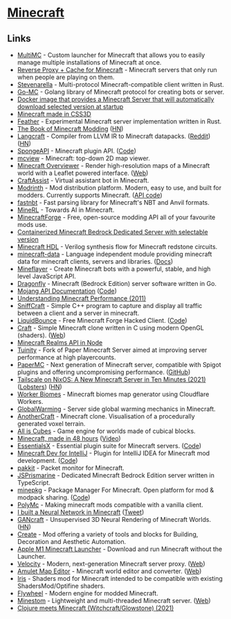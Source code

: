 # [Minecraft](https://www.minecraft.net/en-us/)

## Links

- [MultiMC](https://github.com/MultiMC/MultiMC5) - Custom launcher for Minecraft that allows you to easily manage multiple installations of Minecraft at once.
- [Reverse Proxy + Cache for Minecraft](https://github.com/benjojo/mcod) - Minecraft servers that only run when people are playing on them.
- [Stevenarella](https://github.com/iceiix/stevenarella) - Multi-protocol Minecraft-compatible client written in Rust.
- [Go-MC](https://github.com/Tnze/go-mc) - Golang library of Minecraft protocol for creating bots or server.
- [Docker image that provides a Minecraft Server that will automatically download selected version at startup](https://github.com/itzg/docker-minecraft-server)
- [Minecraft made in CSS3D](https://github.com/Calada2/Minecraft)
- [Feather](https://github.com/feather-rs/feather) - Experimental Minecraft server implementation written in Rust.
- [The Book of Minecraft Modding](https://thebookofmodding.ml/) ([HN](https://news.ycombinator.com/item?id=23723058))
- [Langcraft](https://github.com/SuperTails/langcraft) - Compiler from LLVM IR to Minecraft datapacks. ([Reddit](https://www.reddit.com/r/rust/comments/hx3we0/langcraft_the_llvm_target_for_minecraft_youve/)) ([HN](https://news.ycombinator.com/item?id=23955371))
- [SpongeAPI](https://www.spongepowered.org/) - Minecraft plugin API. ([Code](https://github.com/SpongePowered/SpongeAPI))
- [mcview](https://github.com/kbinani/mcview) - Minecraft: top-down 2D map viewer.
- [Minecraft Overviewer](https://github.com/overviewer/Minecraft-Overviewer) - Render high-resolution maps of a Minecraft world with a Leaflet powered interface. ([Web](https://overviewer.org/))
- [CraftAssist](https://github.com/facebookresearch/craftassist) - Virtual assistant bot in Minecraft.
- [Modrinth](https://modrinth.com/) - Mod distribution platform. Modern, easy to use, and built for modders. Currently supports Minecraft. ([API code](https://github.com/modrinth/labrinth))
- [fastnbt](https://github.com/owengage/fastnbt) - Fast parsing library for Minecraft's NBT and Anvil formats.
- [MineRL](https://minerl.io/) - Towards AI in Minecraft.
- [MinecraftForge](https://github.com/MinecraftForge/MinecraftForge) - Free, open-source modding API all of your favourite mods use.
- [Containerized Minecraft Bedrock Dedicated Server with selectable version](https://github.com/itzg/docker-minecraft-bedrock-server)
- [Minecraft HDL](https://github.com/itsFrank/MinecraftHDL) - Verilog synthesis flow for Minecraft redstone circuits.
- [minecraft-data](https://github.com/PrismarineJS/minecraft-data) - Language independent module providing minecraft data for minecraft clients, servers and libraries. ([Docs](https://minecraft-data.prismarine.js.org/))
- [Mineflayer](https://github.com/PrismarineJS/mineflayer) - Create Minecraft bots with a powerful, stable, and high level JavaScript API.
- [Dragonfly](https://github.com/df-mc/dragonfly) - Minecraft (Bedrock Edition) server software written in Go.
- [Mojang API Documentation](https://mojang-api-docs.netlify.app/) ([Code](https://github.com/88/mojang-api-docs))
- [Understanding Minecraft Performance (2011)](http://optifog.blogspot.com/2011/08/understanding-minecraft-performance.html)
- [SniffCraft](https://github.com/adepierre/SniffCraft) - Simple C++ program to capture and display all traffic between a client and a server in minecraft.
- [LiquidBounce](https://liquidbounce.net/) - Free Minecraft Forge Hacked Client. ([Code](https://github.com/CCBlueX/LiquidBounce))
- [Craft](https://github.com/fogleman/Craft) - Simple Minecraft clone written in C using modern OpenGL (shaders). ([Web](https://www.michaelfogleman.com/projects/craft/))
- [Minecraft Realms API in Node](https://github.com/revzim/mc-realms)
- [Tuinity](https://github.com/Spottedleaf/Tuinity) - Fork of Paper Minecraft Server aimed at improving server performance at high playercounts.
- [PaperMC](https://papermc.io/) - Next generation of Minecraft server, compatible with Spigot plugins and offering uncompromising performance. ([GitHub](https://github.com/PaperMC))
- [Tailscale on NixOS: A New Minecraft Server in Ten Minutes (2021)](https://tailscale.com/blog/nixos-minecraft/) ([Lobsters](https://lobste.rs/s/yppnts/tailscale_on_nixos_new_minecraft_server)) ([HN](https://news.ycombinator.com/item?id=25843609))
- [Worker Biomes](https://github.com/lspgn/worker-biomes) - Minecraft biomes map generator using Cloudflare Workers.
- [GlobalWarming](https://github.com/nsporillo/GlobalWarming) - Server side global warming mechanics in Minecraft.
- [AnotherCraft](https://github.com/CZDanol/AnotherCraft) - Minecraft clone. Visualisation of a procedurally generated voxel terrain.
- [All is Cubes](https://github.com/kpreid/all-is-cubes) - Game engine for worlds made of cubical blocks.
- [Minecraft, made in 48 hours](https://github.com/jdah/minecraft-weekend) ([Video](https://www.youtube.com/watch?v=4O0_-1NaWnY))
- [EssentialsX](https://essentialsx.net/) - Essential plugin suite for Minecraft servers. ([Code](https://github.com/EssentialsX/Essentials))
- [Minecraft Dev for IntelliJ](https://minecraftdev.org/) - Plugin for IntelliJ IDEA for Minecraft mod development. ([Code](https://github.com/minecraft-dev/MinecraftDev))
- [pakkit](https://github.com/Heath123/pakkit) - Packet monitor for Minecraft.
- [JSPrismarine](https://prismarine.dev/) - Dedicated Minecraft Bedrock Edition server written in TypeScript.
- [minepkg](https://preview.minepkg.io/) - Package Manager For Minecraft. Open platform for mod & modpack sharing. ([Code](https://github.com/minepkg/minepkg))
- [PolyMc](https://github.com/TheEpicBlock/PolyMc) - Making minecraft mods compatible with a vanilla client.
- [I built a Neural Network in Minecraft](https://www.youtube.com/watch?v=7OdhtAiPfWY) ([Tweet](https://twitter.com/ykilcher/status/1382328460308271104))
- [GANcraft](https://nvlabs.github.io/GANcraft/) - Unsupervised 3D Neural Rendering of Minecraft Worlds. ([HN](https://news.ycombinator.com/item?id=26833972))
- [Create](https://github.com/Creators-of-Create/Create) - Mod offering a variety of tools and blocks for Building, Decoration and Aesthetic Automation.
- [Apple M1 Minecraft Launcher](https://github.com/ezfe/minecraft-jar-command) - Download and run Minecraft without the Launcher.
- [Velocity](https://github.com/VelocityPowered/Velocity) - Modern, next-generation Minecraft server proxy. ([Web](https://velocitypowered.com/))
- [Amulet Map Editor](https://github.com/Amulet-Team/Amulet-Map-Editor) - Minecraft world editor and converter. ([Web](https://www.amuletmc.com/))
- [Iris](https://github.com/IrisShaders/Iris) - Shaders mod for Minecraft intended to be compatible with existing ShadersMod/Optifine shaders.
- [Flywheel](https://github.com/Jozufozu/Flywheel) - Modern engine for modded Minecraft.
- [Minestom](https://github.com/Minestom/Minestom) - Lightweight and multi-threaded Minecraft server. ([Web](https://www.minestom.net/))
- [Clojure meets Minecraft (Witchcraft/Glowstone) (2021)](https://www.youtube.com/watch?v=qgQwhc_DDSY)

